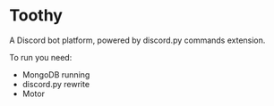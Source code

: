 # Toothy
A Discord bot platform, powered by discord.py commands extension.

To run you need:
 * MongoDB running
 * discord.py rewrite
 * Motor